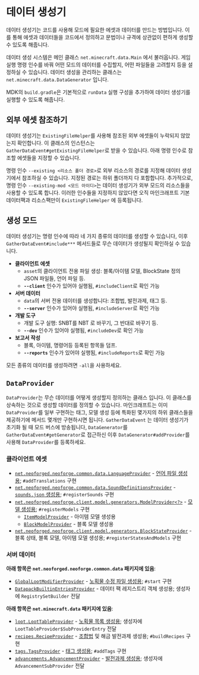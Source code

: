 데이터 생성기
===============

데이터 생성기는 코드를 사용해 모드에 필요한 에셋과 데이터를 만드는 방법입니다. 이를 통해 에셋과 데이터들을 코드에서 정의하고 문법이나 규격에 상관없이 편하게 생성할 수 있도록 해줍니다.

데이터 생성 시스템은 메인 클래스 `net.minecraft.data.Main` 에서 불러옵니다. 게임 실행 명령 인수를 바꿔 어떤 모드의 데이터를 수집할지, 어떤 파일들을 고려할지 등을 설정하실 수 있습니다. 데이터 생성을 관리하는 클래스는 `net.minecraft.data.DataGenerator` 입니다.

MDK의 `build.gradle`은 기본적으로 `runData` 실행 구성을 추가하여 데이터 생성기를 실행할 수 있도록 해줍니다.

외부 에셋 참조하기
--------------

데이터 생성기는 `ExistingFileHelper`를 사용해 참조된 외부 에셋들이 누락되지 않았는지 확인합니다. 이 클래스의 인스턴스는 `GatherDataEvent#getExistingFileHelper`로 받을 수 있습니다. 아래 명령 인수로 참조할 에셋들을 지정할 수 있습니다.

명령 인수 `--existing <리소스 폴더 경로>`로 외부 리소스의 경로를 지정해 데이터 생성기에서 참조하실 수 있습니다. 지정된 경로는 하위 폴더까지 다 포함합니다. 추가적으로, 명령 인수 `--existing-mod <모드 아이디>`는 데이터 생성기가 외부 모드의 리소스들을 사용할 수 있도록 합니다. 이러한 인수들을 지정하지 않았다면 오직 마인크래프트 기본 데이터팩과 리소스팩만이 `ExistingFileHelper` 에 등록됩니다.

생성 모드
---------------

데이터 생성기는 명령 인수에 따라 네 가지 종류의 데이터를 생성할 수 있습니다, 이후 `GatherDataEvent#include***` 메서드들로 무슨 데이터가 생성될지 확인하실 수 있습니다.

* __클라이언트 에셋__
  * `asset`의 클라이언트 전용 파일 생성: 블록/아이템 모델, BlockState 정의 JSON 파일들, 언어 파일 등.
  * __`--client`__ 인수가 있어야 실행됨, `#includeClient`로 확인 가능
* __서버 데이터__
  * `data`의 서버 전용 데이터를 생성합니다: 조합법, 발전과제, 태그 등.
  * __`--server`__ 인수가 있어야 실행됨, `#includeServer`로 확인 가능
* __개발 도구__
  * 개발 도구 실행: SNBT를 NBT 로 바꾸기, 그 반대로 바꾸기 등.
  * __`--dev`__ 인수가 있어야 실행됨, `#includeDev`로 확인 가능
* __보고서 작성__
  * 블록, 아이템, 명령어등 등록된 항목들 덤프.
  * __`--reports`__ 인수가 있어야 실행됨, `#includeReports`로 확인 가능

모든 종류의 데이터를 생성하려면 `-all`을 사용하세요.

`DataProvider`
--------------

`DataProvider`는 무슨 데이터를 어떻게 생성할지 정의하는 클래스 입니다. 이 클래스를 상속하는 것으로 생성할 데이터를 정의할 수 있습니다. 마인크래프트는 이미 `DataProvider`를 일부 구현하는 태그, 모델 생성 등에 특화된 몇가지의 하위 클래스들을 제공하기에 메서드 몇개만 구현하시면 됩니다.
`GatherDataEvent` 는 데이터 생성기가 초기화 될 때 모드 버스에 방송됩니다, `DataGenerator`를 `GatherDataEvent#getGenerator`로 접근하신 이후 `DataGenerator#addProvider`를 사용해 `DataProvider`를 등록하세요.

### 클라이언트 에셋

* [`net.neoforged.neoforge.common.data.LanguageProvider`][langgen] - [언어 파일 생성용][lang]; `#addTranslations` 구현
* [`net.neoforged.neoforge.common.data.SoundDefinitionsProvider`][soundgen] - [`sounds.json` 생성용][sounds]; `#registerSounds` 구현
* [`net.neoforged.neoforge.client.model.generators.ModelProvider<?>`][modelgen] - [모델 생성용][models]; `#registerModels` 구현
  * [`ItemModelProvider`][itemmodelgen] - 아이템 모델 생성용
  * [`BlockModelProvider`][blockmodelgen] - 블록 모델 생성용
* [`net.neoforged.neoforge.client.model.generators.BlockStateProvider`][blockstategen] - 블록 상태, 블록 모델, 아이템 모델 생성용; `#registerStatesAndModels` 구현

### 서버 데이터

**아래 항목은 `net.neoforged.neoforge.common.data` 패키지에 있음**:

* [`GlobalLootModifierProvider`][glmgen] - [노획물 수정 파일 생성용][glm]; `#start` 구현
* [`DatapackBuiltinEntriesProvider`][datapackregistriesgen] - 데이터 팩 레지스트리 객체 생성용; 생성자에 `RegistrySetBuilder` 전달

**아래 항목은 `net.minecraft.data` 패키지에 있음**:

* [`loot.LootTableProvider`][loottablegen] - [노획물 목록 생성용][loottable]; 생성자에 `LootTableProvider$SubProviderEntry` 전달
* [`recipes.RecipeProvider`][recipegen] - [조합법][recipes] 및 해금 발전과제 생성용; `#buildRecipes` 구현
* [`tags.TagsProvider`][taggen] - [태그 생성용][tags]; `#addTags` 구현
* [`advancements.AdvancementProvider`][advgen] - [발전과제 생성용][advancements]; 생성자에 `AdvancementSubProvider` 전달

[langgen]: ./client/localization.md
[lang]: https://minecraft.wiki/w/Language
[soundgen]: ./client/sounds.md
[sounds]: https://minecraft.wiki/w/Sounds.json
[modelgen]: ./client/modelproviders.md
[models]: ../resources/client/models/index.md
[itemmodelgen]: ./client/modelproviders.md#itemmodelprovider
[blockmodelgen]: ./client/modelproviders.md#blockmodelprovider
[blockstategen]: ./client/modelproviders.md#block-state-provider
[glmgen]: ./server/glm.md
[glm]: ../resources/server/glm.md
[datapackregistriesgen]: ./server/datapackregistries.md
[loottablegen]: ./server/loottables.md
[loottable]: ../resources/server/loottables.md
[recipegen]: ./server/recipes.md
[recipes]: ../resources/server/recipes/index.md
[taggen]: ./server/tags.md
[tags]: ../resources/server/tags.md
[advgen]: ./server/advancements.md
[advancements]: ../resources/server/advancements.md
